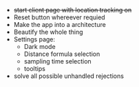 - ~~start client page with location tracking on~~ 
- Reset button whereever requied
- Make the app into a <Stack> architecture
- Beautify the whole thing
- Settings page:
    - Dark mode
    - Distance formula selection
    - sampling time selection
    - tooltips
- solve all possible unhandled rejections
